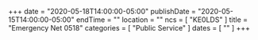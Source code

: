 +++
date = "2020-05-18T14:00:00-05:00"
publishDate = "2020-05-15T14:00:00-05:00"
endTime = ""
location = ""
ncs = [ "KE0LDS" ]
title = "Emergency Net 0518"
categories = [ "Public Service" ]
dates = [ "" ]
+++
